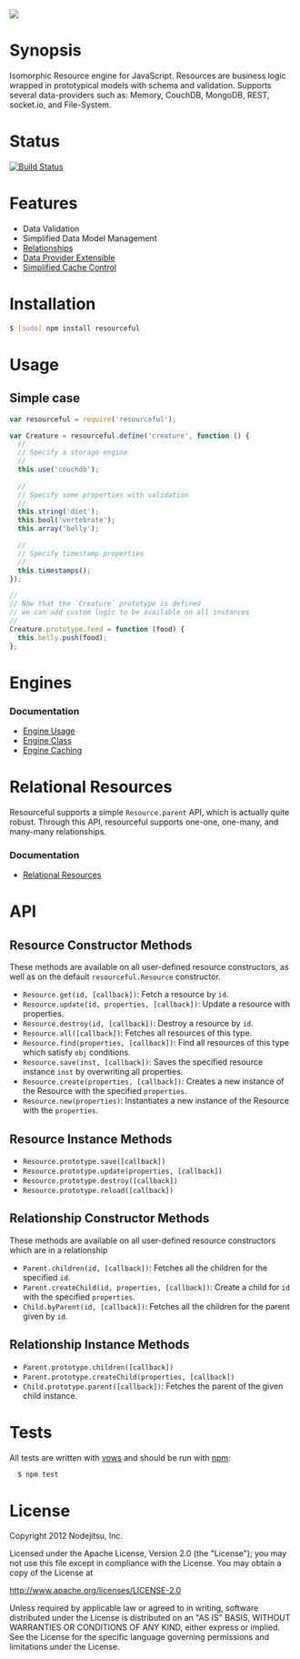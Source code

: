 
<img src="https://github.com/flatiron/resourceful/raw/master/resourceful.png" />

# Synopsis
Isomorphic Resource engine for JavaScript. Resources are business logic wrapped in prototypical models with schema and validation. Supports several data-providers such as: Memory, CouchDB, MongoDB, REST, socket.io, and File-System.

# Status

[![Build Status](https://secure.travis-ci.org/flatiron/resourceful.png?branch=master)](http://travis-ci.org/flatiron/resourceful)

# Features
* Data Validation
* Simplified Data Model Management
* [Relationships](#relationships)
* [Data Provider Extensible](#engines)
* [Simplified Cache Control](#cache)

# Installation

``` bash 
$ [sudo] npm install resourceful
```

# Usage

## Simple case

``` js
var resourceful = require('resourceful');

var Creature = resourceful.define('creature', function () {
  //
  // Specify a storage engine
  //
  this.use('couchdb');
  
  //
  // Specify some properties with validation
  //
  this.string('diet');
  this.bool('vertebrate');
  this.array('belly');

  //
  // Specify timestamp properties
  //
  this.timestamps();
});

//
// Now that the `Creature` prototype is defined
// we can add custom logic to be available on all instances
//
Creature.prototype.feed = function (food) {
  this.belly.push(food);
};
```
<a name="engines"></a>

# Engines 

### Documentation

 * [Engine Usage](https://github.com/flatiron/resourceful/wiki/Engines-Class)
 * [Engine Class](https://github.com/flatiron/resourceful/wiki/Engines-Class)
 * [Engine Caching](https://github.com/flatiron/resourceful/wiki/Engines-Caching)

<a name="relationships"></a>
# Relational Resources

Resourceful supports a simple `Resource.parent` API, which is actually quite robust. Through this API, resourceful supports one-one, one-many, and many-many relationships.

### Documentation

 * [Relational Resources](https://github.com/flatiron/resourceful/wiki/Engines-Class)


# API

## Resource Constructor Methods
These methods are available on all user-defined resource constructors, as well as on the default `resourceful.Resource` constructor.

* `Resource.get(id, [callback])`: Fetch a resource by `id`.
* `Resource.update(id, properties, [callback])`: Update a resource with properties.
* `Resource.destroy(id, [callback])`: Destroy a resource by `id`.
* `Resource.all([callback])`: Fetches all resources of this type.
* `Resource.find(properties, [callback])`: Find all resources of this type which satisfy `obj` conditions.
* `Resource.save(inst, [callback])`: Saves the specified resource instance `inst` by overwriting all properties.
* `Resource.create(properties, [callback])`: Creates a new instance of the Resource with the specified `properties`.
* `Resource.new(properties)`: Instantiates a new instance of the Resource with the `properties`.

## Resource Instance Methods

* `Resource.prototype.save([callback])`
* `Resource.prototype.update(properties, [callback])`
* `Resource.prototype.destroy([callback])`
* `Resource.prototype.reload([callback])`

## Relationship Constructor Methods
These methods are available on all user-defined resource constructors which are in a relationship

* `Parent.children(id, [callback])`: Fetches all the children for the specified `id`.
* `Parent.createChild(id, properties, [callback])`: Create a child for `id` with the specified `properties`.
* `Child.byParent(id, [callback])`: Fetches all the children for the parent given by `id`.

## Relationship Instance Methods

* `Parent.prototype.children([callback])`
* `Parent.prototype.createChild(properties, [callback])`
* `Child.prototype.parent([callback])`: Fetches the parent of the given child instance.


# Tests
All tests are written with [vows][0] and should be run with [npm][1]:

```bash
  $ npm test
```

[0]: http://vowsjs.org
[1]: http://npmjs.org

# License
Copyright 2012 Nodejitsu, Inc.

Licensed under the Apache License, Version 2.0 (the "License"); you may not use this file except in compliance with the License. You may obtain a copy of the License at

  http://www.apache.org/licenses/LICENSE-2.0

Unless required by applicable law or agreed to in writing, software distributed under the License is distributed on an "AS IS" BASIS, WITHOUT WARRANTIES OR CONDITIONS OF ANY KIND, either express or implied. See the License for the specific language governing permissions and limitations under the License.

